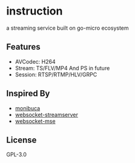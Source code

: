 # instruction

a streaming service built on go-micro ecosystem

## Features

+ AVCodec: H264
+ Stream: TS/FLV/MP4  And PS in future
+ Session: RTSP/RTMP/HLV/GRPC


## Inspired By

+ [monibuca](https://github.com/Monibuca/engine)
+ [websocket-streamserver](https://github.com/use-go/websocket-streamserver)
+ [websocket-mse](https://github.com/elsampsa/websocket-mse-demo)

## License

GPL-3.0
